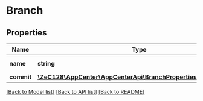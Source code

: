 # Branch

## Properties
Name | Type | Description | Notes
------------ | ------------- | ------------- | -------------
**name** | **string** | The branch name | 
**commit** | [**\ZeC128\AppCenter\AppCenterApi\BranchPropertiesBranchCommit**](BranchPropertiesBranchCommit.md) |  | 

[[Back to Model list]](../README.md#documentation-for-models) [[Back to API list]](../README.md#documentation-for-api-endpoints) [[Back to README]](../README.md)


